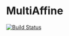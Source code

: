 # MultiAffine

[![Build Status](https://github.com/olivierverdier/MultiAffine.jl/actions/workflows/CI.yml/badge.svg?branch=main)](https://github.com/olivierverdier/MultiAffine.jl/actions/workflows/CI.yml?query=branch%3Amain)
